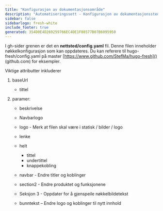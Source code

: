 ```yaml
---
title: "Konfigurasjon av dokumentasjonsområde"
description: "Automatiseringssett - Konfigurasjon av dokumentasjonssted"
sidebar: false
sidebarlogo: fresh-white
include_footer: true
generated: 354D0E4D269259766EC4DE1F88577B07B6095950
---
```



I gh-sider grenen er det en **nettsted/config.yaml** fil. Denne filen inneholder nøkkelkonfigurasjon som kan oppdateres. Du kan referere til hugo-fresh/config.yaml på master [https://www.github.com/StefMa/hugo-fresh]() (github.com) for eksempler.

Viktige attributter inkluderer

1. baseUrl

    - tittel

1. paramer:

    - beskrivelse
    
    - Navbarlogo
    
    - logo - Merk at filen skal være i statisk / bilder / logo
    
    - lenke
    
    - helt
        - tittel
        - undertittel
        - knappekobling
    
    - navbar - Endre titler og koblinger
    
    - section2 - Endre produktet og funksjonene
    
    - Seksjon 3 - Oppdater for å gjenspeile nøkkelbildetekst
    
    - bunntekst – Endre logo og koblinger til nytt innhold
